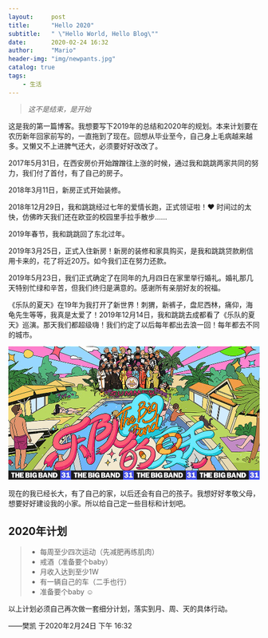 ```yaml
---
layout:     post
title:      "Hello 2020"
subtitle:   " \"Hello World, Hello Blog\""
date:       2020-02-24 16:32
author:     "Mario"
header-img: "img/newpants.jpg"
catalog: true
tags:
    - 生活
---
```


> *这不是结束，是开始*

这是我的第一篇博客。我想要写下2019年的总结和2020年的规划。本来计划要在农历新年回家前写的，一直拖到了现在。回想从毕业至今，自己身上毛病越来越多。又懒又不上进脾气还大，必须要好好改改了。

2017年5月31日，在西安房价开始蹭蹭往上涨的时候，通过我和跳跳两家共同的努力，我们付了首付，有了自己的房子。

2018年3月11日，新房正式开始装修。

2018年12月29日，我和跳跳经过七年的爱情长跑，正式领证啦！❤  时间过的太快，仿佛昨天我们还在欧亚的校园里手拉手散步......

2019年春节，我和跳跳回了东北过年。

2019年3月25日，正式入住新房！新房的装修和家具购买，是我和跳跳贷款刷信用卡来的，花了将近20万。如今我们正在努力还款。

2019年5月23日，我们正式确定了在同年的九月四日在家里举行婚礼。婚礼那几天特别忙绿和辛苦，但我们终归是满意的。感谢所有亲朋好友的祝福。

《乐队的夏天》在19年为我打开了新世界！刺猬，新裤子，盘尼西林，痛仰，海龟先生等等，我真是太爱了！2019年12月14日，我和跳跳去成都看了《乐队的夏天》巡演。那天我们都超级嗨！我们约定了以后每年都出去浪一回！每年都去不同的城市。

![img](/img/2020022301bigband.jpg)

现在的我已经长大，有了自己的家，以后还会有自己的孩子。我想好好孝敬父母，想要好好建设我的小家。所以给自己定一些目标和计划吧。

## 2020年计划

> * 每周至少四次运动（先减肥再练肌肉）
> * 戒酒（准备要个baby）
> * 月收入达到至少1W
> * 有一辆自己的车（二手也行）
> * 准备要个baby ☺

以上计划必须自己再次做一套细分计划，落实到月、周、天的具体行动。

——樊凯 于2020年2月24日 下午 16:32